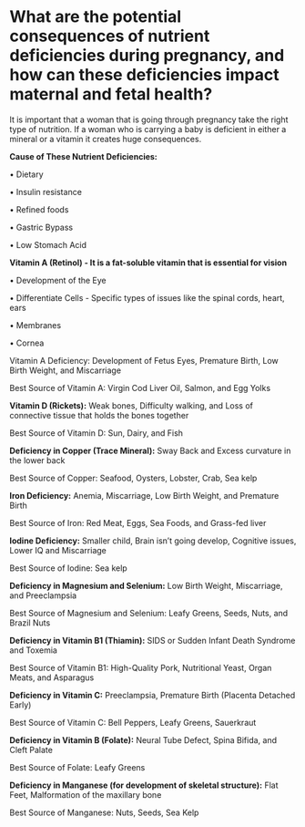 # What are the potential consequences of nutrient deficiencies during pregnancy, and how can these deficiencies impact maternal and fetal health?

It is important that a woman that is going through pregnancy take the right type of nutrition. If a woman who is carrying a baby is deficient in either a mineral or a vitamin it creates huge consequences.

**Cause of These Nutrient Deficiencies:**

• Dietary

• Insulin resistance

• Refined foods

• Gastric Bypass

• Low Stomach Acid

**Vitamin A (Retinol) - It is a fat-soluble vitamin that is essential for vision**

• Development of the Eye

• Differentiate Cells - Specific types of issues like the spinal cords, heart, ears

• Membranes

• Cornea

Vitamin A Deficiency: Development of Fetus Eyes, Premature Birth, Low Birth Weight, and Miscarriage

Best Source of Vitamin A: Virgin Cod Liver Oil, Salmon, and Egg Yolks

**Vitamin D (Rickets):** Weak bones, Difficulty walking, and Loss of connective tissue that holds the bones together

Best Source of Vitamin D: Sun, Dairy, and Fish

**Deficiency in Copper (Trace Mineral):** Sway Back and Excess curvature in the lower back

Best Source of Copper: Seafood, Oysters, Lobster, Crab, Sea kelp

**Iron Deficiency:** Anemia, Miscarriage, Low Birth Weight, and Premature Birth

Best Source of Iron: Red Meat, Eggs, Sea Foods, and Grass-fed liver

**Iodine Deficiency:** Smaller child, Brain isn’t going develop, Cognitive issues, Lower IQ and Miscarriage

Best Source of Iodine: Sea kelp

**Deficiency in Magnesium and Selenium:** Low Birth Weight, Miscarriage, and Preeclampsia

Best Source of Magnesium and Selenium: Leafy Greens, Seeds, Nuts, and Brazil Nuts

**Deficiency in Vitamin B1 (Thiamin):** SIDS or Sudden Infant Death Syndrome and Toxemia

Best Source of Vitamin B1: High-Quality Pork, Nutritional Yeast, Organ Meats, and Asparagus

**Deficiency in Vitamin C:** Preeclampsia, Premature Birth (Placenta Detached Early)

Best Source of Vitamin C: Bell Peppers, Leafy Greens, Sauerkraut

**Deficiency in Vitamin B (Folate):** Neural Tube Defect, Spina Bifida, and Cleft Palate

Best Source of Folate: Leafy Greens

**Deficiency in Manganese (for development of skeletal structure):** Flat Feet, Malformation of the maxillary bone

Best Source of Manganese: Nuts, Seeds, Sea Kelp